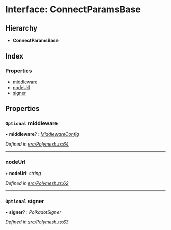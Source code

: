 # Interface: ConnectParamsBase

## Hierarchy

* **ConnectParamsBase**

## Index

### Properties

* [middleware](connectparamsbase.md#optional-middleware)
* [nodeUrl](connectparamsbase.md#nodeurl)
* [signer](connectparamsbase.md#optional-signer)

## Properties

### `Optional` middleware

• **middleware**? : *[MiddlewareConfig](middlewareconfig.md)*

*Defined in [src/Polymesh.ts:64](https://github.com/PolymathNetwork/polymesh-sdk/blob/56921667/src/Polymesh.ts#L64)*

___

###  nodeUrl

• **nodeUrl**: *string*

*Defined in [src/Polymesh.ts:62](https://github.com/PolymathNetwork/polymesh-sdk/blob/56921667/src/Polymesh.ts#L62)*

___

### `Optional` signer

• **signer**? : *PolkadotSigner*

*Defined in [src/Polymesh.ts:63](https://github.com/PolymathNetwork/polymesh-sdk/blob/56921667/src/Polymesh.ts#L63)*
